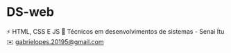 # DS-web #
⚡ HTML, CSS E JS
🌱 Técnicos em desenvolvimentos de sistemas - Senai Ítu
✉️ gabrielopes.20195@gmail.com